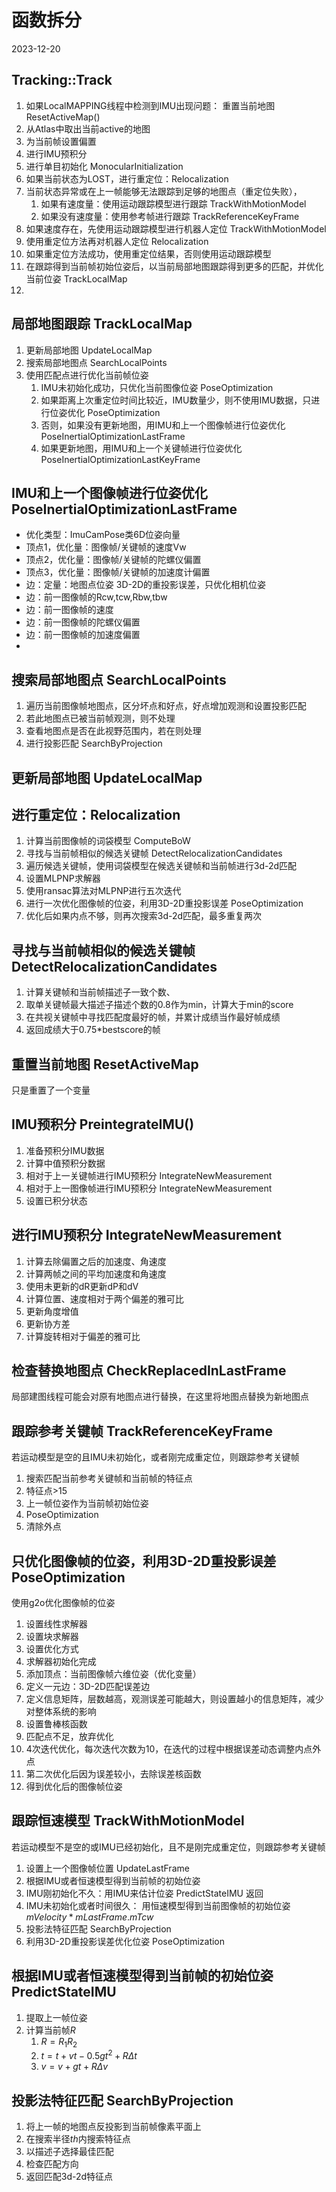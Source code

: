 # 函数拆分
2023-12-20

## Tracking::Track
1. 如果LocalMAPPING线程中检测到IMU出现问题： 重置当前地图 ResetActiveMap()
2. 从Atlas中取出当前active的地图
3. 为当前帧设置偏置
4. 进行IMU预积分
5. 进行单目初始化 MonocularInitialization
6. 如果当前状态为LOST，进行重定位：Relocalization
7. 当前状态异常或在上一帧能够无法跟踪到足够的地图点（重定位失败），
	1. 如果有速度量：使用运动跟踪模型进行跟踪 TrackWithMotionModel
	2. 如果没有速度量：使用参考帧进行跟踪 TrackReferenceKeyFrame
8. 如果速度存在，先使用运动跟踪模型进行机器人定位 TrackWithMotionModel
9. 使用重定位方法再对机器人定位 Relocalization
10. 如果重定位方法成功，使用重定位结果，否则使用运动跟踪模型
11. 在跟踪得到当前帧初始位姿后，以当前局部地图跟踪得到更多的匹配，并优化当前位姿 TrackLocalMap
12. 

## 局部地图跟踪 TrackLocalMap
1. 更新局部地图 UpdateLocalMap
2. 搜索局部地图点 SearchLocalPoints
3. 使用匹配点进行优化当前帧位姿
	1. IMU未初始化成功，只优化当前图像位姿 PoseOptimization
	2. 如果距离上次重定位时间比较近，IMU数量少，则不使用IMU数据，只进行位姿优化 PoseOptimization
	3. 否则，如果没有更新地图，用IMU和上一个图像帧进行位姿优化 PoseInertialOptimizationLastFrame
	4. 如果更新地图，用IMU和上一个关键帧进行位姿优化 PoseInertialOptimizationLastKeyFrame

## IMU和上一个图像帧进行位姿优化 PoseInertialOptimizationLastFrame
- 优化类型：ImuCamPose类6D位姿向量
- 顶点1，优化量：图像帧/关键帧的速度Vw
- 顶点2，优化量：图像帧/关键帧的陀螺仪偏置
- 顶点3，优化量：图像帧/关键帧的加速度计偏置
- 边：定量：地图点位姿 3D-2D的重投影误差，只优化相机位姿
- 边：前一图像帧的Rcw,tcw,Rbw,tbw
- 边：前一图像帧的速度
- 边：前一图像帧的陀螺仪偏置
- 边：前一图像帧的加速度偏置
- 


## 搜索局部地图点 SearchLocalPoints
1. 遍历当前图像帧地图点，区分坏点和好点，好点增加观测和设置投影匹配
2. 若此地图点已被当前帧观测，则不处理
3. 查看地图点是否在此视野范围内，若在则处理
4. 进行投影匹配 SearchByProjection


## 更新局部地图 UpdateLocalMap

## 

## 进行重定位：Relocalization
1. 计算当前图像帧的词袋模型 ComputeBoW
1. 寻找与当前帧相似的候选关键帧 DetectRelocalizationCandidates
2. 遍历候选关键帧，使用词袋模型在候选关键帧和当前帧进行3d-2d匹配
3. 设置MLPNP求解器
4. 使用ransac算法对MLPNP进行五次迭代
5. 进行一次优化图像帧的位姿，利用3D-2D重投影误差 PoseOptimization
6. 优化后如果内点不够，则再次搜索3d-2d匹配，最多重复两次

## 寻找与当前帧相似的候选关键帧 DetectRelocalizationCandidates
1. 计算关键帧和当前帧描述子一致个数、
2. 取单关键帧最大描述子描述个数的0.8作为min，计算大于min的score
3. 在共视关键帧中寻找匹配度最好的帧，并累计成绩当作最好帧成绩
4. 返回成绩大于0.75\*bestscore的帧

##  重置当前地图 ResetActiveMap
只是重置了一个变量

## IMU预积分 PreintegrateIMU()
1. 准备预积分IMU数据
2. 计算中值预积分数据
3. 相对于上一关键帧进行IMU预积分 IntegrateNewMeasurement
4. 相对于上一图像帧进行IMU预积分 IntegrateNewMeasurement
5. 设置已积分状态

## 进行IMU预积分 IntegrateNewMeasurement
1. 计算去除偏置之后的加速度、角速度
2. 计算两帧之间的平均加速度和角速度
3. 使用未更新的dR更新dP和dV
4. 计算位置、速度相对于两个偏差的雅可比
5. 更新角度增值
6. 更新协方差
7. 计算旋转相对于偏差的雅可比

## 检查替换地图点 CheckReplacedInLastFrame
局部建图线程可能会对原有地图点进行替换，在这里将地图点替换为新地图点


## 跟踪参考关键帧 TrackReferenceKeyFrame
若运动模型是空的且IMU未初始化，或者刚完成重定位，则跟踪参考关键帧
1. 搜索匹配当前参考关键帧和当前帧的特征点
2. 特征点>15
3. 上一帧位姿作为当前帧初始位姿
4. PoseOptimization
5. 清除外点




## 只优化图像帧的位姿，利用3D-2D重投影误差 PoseOptimization

使用g2o优化图像帧的位姿
1. 设置线性求解器
2. 设置块求解器
3. 设置优化方式
4. 求解器初始化完成
5. 添加顶点：当前图像帧六维位姿（优化变量）
6. 定义一元边：3D-2D匹配误差边
7. 定义信息矩阵，层数越高，观测误差可能越大，则设置越小的信息矩阵，减少对整体系统的影响
8. 设置鲁棒核函数
9. 匹配点不足，放弃优化
10. 4次迭代优化，每次迭代次数为10，在迭代的过程中根据误差动态调整内点外点
11. 第二次优化后因为误差较小，去除误差核函数
12. 得到优化后的图像帧位姿


## 跟踪恒速模型 TrackWithMotionModel
若运动模型不是空的或IMU已经初始化，且不是刚完成重定位，则跟踪参考关键帧
1. 设置上一个图像帧位置 UpdateLastFrame
2. 根据IMU或者恒速模型得到当前帧的初始位姿  
2. IMU刚初始化不久：用IMU来估计位姿 PredictStateIMU 返回
3. IMU未初始化或者时间很久： 用恒速模型得到当前图像帧的初始位姿 $mVelocity*mLastFrame.mTcw$
4. 投影法特征匹配 SearchByProjection
5. 利用3D-2D重投影误差优化位姿 PoseOptimization

## 根据IMU或者恒速模型得到当前帧的初始位姿  PredictStateIMU
1. 提取上一帧位姿
2. 计算当前帧$R$
	1. $R = R_1R_2$
	2. $t = t +vt - 0.5gt^2 + R\Delta t$
	3. $v = v + gt + R\Delta v$

## 投影法特征匹配 SearchByProjection
1. 将上一帧的地图点反投影到当前帧像素平面上
2. 在搜索半径$th$内搜索特征点
3. 以描述子选择最佳匹配
4. 检查匹配方向
5. 返回匹配3d-2d特征点